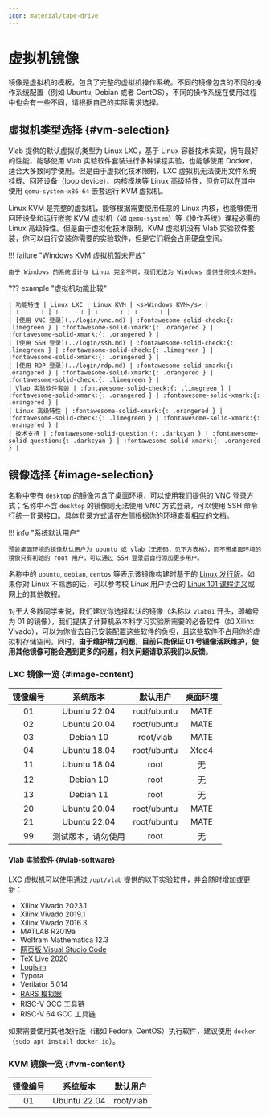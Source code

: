 ```yaml
---
icon: material/tape-drive
---
```


# 虚拟机镜像

镜像是虚拟机的模板，包含了完整的虚拟机操作系统。不同的镜像包含的不同的操作系统配置（例如 Ubuntu, Debian 或者 CentOS），不同的操作系统在使用过程中也会有一些不同，请根据自己的实际需求选择。

## 虚拟机类型选择 {#vm-selection}

Vlab 提供的默认虚拟机类型为 Linux LXC，基于 Linux 容器技术实现，拥有最好的性能，能够使用 Vlab 实验软件套装进行多种课程实验，也能够使用 Docker，适合大多数同学使用。但是由于虚拟化技术限制，LXC 虚拟机无法使用文件系统挂载、回环设备（loop device）、内核模块等 Linux 高级特性，但你可以在其中使用 `qemu-system-x86-64` 嵌套运行 KVM 虚拟机。

Linux KVM 是完整的虚拟机，能够根据需要使用任意的 Linux 内核，也能够使用回环设备和运行嵌套 KVM 虚拟机（如 `qemu-system`）等《操作系统》课程必需的 Linux 高级特性。但是由于虚拟化技术限制，KVM 虚拟机没有 Vlab 实验软件套装，你可以自行安装你需要的实验软件，但是它们将会占用硬盘空间。

!!! failure "Windows KVM 虚拟机暂未开放"

    由于 Windows 的系统设计与 Linux 完全不同，我们无法为 Windows 提供任何技术支持。

??? example "虚拟机功能比较"

    | 功能特性 | Linux LXC | Linux KVM | <s>Windows KVM</s> |
    | :------: | :------: | :------: | :------: |
    | [使用 VNC 登录](../login/vnc.md) | :fontawesome-solid-check:{: .limegreen } | :fontawesome-solid-xmark:{: .orangered } | :fontawesome-solid-xmark:{: .orangered } |
    | [使用 SSH 登录](../login/ssh.md) | :fontawesome-solid-check:{: .limegreen } | :fontawesome-solid-check:{: .limegreen } | :fontawesome-solid-xmark:{: .orangered } |
    | [使用 RDP 登录](../login/rdp.md) | :fontawesome-solid-xmark:{: .orangered } | :fontawesome-solid-xmark:{: .orangered } | :fontawesome-solid-check:{: .limegreen } |
    | Vlab 实验软件套装 | :fontawesome-solid-check:{: .limegreen } | :fontawesome-solid-xmark:{: .orangered } | :fontawesome-solid-xmark:{: .orangered } |
    | Linux 高级特性 | :fontawesome-solid-xmark:{: .orangered } | :fontawesome-solid-check:{: .limegreen } | :fontawesome-solid-xmark:{: .orangered } |
    | 技术支持 | :fontawesome-solid-question:{: .darkcyan } | :fontawesome-solid-question:{: .darkcyan } | :fontawesome-solid-xmark:{: .orangered } |

## 镜像选择 {#image-selection}

名称中带有 `desktop` 的镜像包含了桌面环境，可以使用我们提供的 VNC 登录方式；名称中不含 `desktop` 的镜像则无法使用 VNC 方式登录，可以使用 SSH 命令行统一登录接口。具体登录方式请在左侧根据你的环境查看相应的文档。

!!! info "系统默认用户"

    预装桌面环境的镜像默认用户为 ubuntu 或 vlab（无密码，见下方表格），而不带桌面环境的镜像只有初始的 root 用户，可以通过 SSH 登录后自行添加更多用户。

名称中的 `ubuntu`, `debian`, `centos` 等表示该镜像构建时基于的 [Linux 发行版](https://zh.wikipedia.org/zh-hans/Linux%E5%8F%91%E8%A1%8C%E7%89%88)。如果你对 Linux 不熟悉的话，可以参考校 Linux 用户协会的 [Linux 101 课程讲义](https://101.lug.ustc.edu.cn/)或网上的其他教程。

对于大多数同学来说，我们建议你选择默认的镜像（名称以 `vlab01` 开头，即编号为 01 的镜像），我们提供了计算机系本科学习实验所需要的必备软件（如 Xilinx Vivado），可以为你省去自己安装配置这些软件的负担，且这些软件不占用你的虚拟机存储空间。同时，**由于维护精力问题，目前只能保证 01 号镜像活跃维护，使用其他镜像可能会遇到更多的问题，相关问题请联系我们以反馈**。

### LXC 镜像一览 {#image-content}

| 镜像编号 | 系统版本 | 默认用户 | 桌面环境 |
| :------: | :------: | :------: | :------: |
| 01 | Ubuntu 22.04 | root/ubuntu | MATE |
| 02 | Ubuntu 20.04 | root/ubuntu | MATE |
| 03 | Debian 10 | root/vlab | MATE |
| 04 | Ubuntu 18.04 | root/ubuntu | Xfce4 |
| 11 | Ubuntu 18.04 | root | 无 |
| 12 | Debian 10 | root | 无 |
| 13 | Debian 11 | root | 无 |
| 20 | Ubuntu 20.04 | root/ubuntu | MATE |
| 21 | Ubuntu 22.04 | root/ubuntu | MATE |
| 99 | 测试版本，请勿使用 | root | 无 |

#### Vlab 实验软件 {#vlab-software}

LXC 虚拟机可以使用通过 `/opt/vlab` 提供的以下实验软件，并会随时增加或更新：

- Xilinx Vivado 2023.1
- Xilinx Vivado 2019.1
- Xilinx Vivado 2016.3
- MATLAB R2019a
- Wolfram Mathematica 12.3
- [网页版 Visual Studio Code](../apps/vscode.md)
- TeX Live 2020
- [Logisim](http://www.cburch.com/logisim/)
- Typora
- Verilator 5.014
- [RARS 模拟器](../apps/riscv.md)
- RISC-V GCC 工具链
- RISC-V 64 GCC 工具链

如果需要使用其他发行版（诸如 Fedora, CentOS）执行软件，建议使用 `docker`（`sudo apt install docker.io`）。

### KVM 镜像一览 {#vm-content}

| 镜像编号 | 系统版本 | 默认用户 |
| :------: | :------: | :------: |
| 01 | Ubuntu 22.04 | root/vlab |
